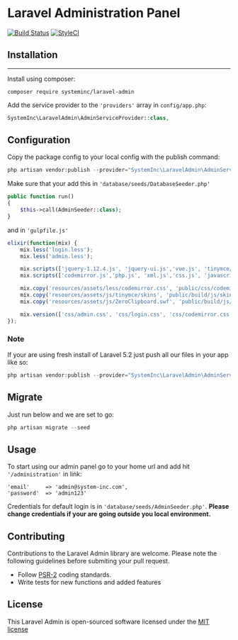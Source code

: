 # Laravel Administration Panel

[![Build Status](https://travis-ci.org/systeminc/laravel-admin.svg?branch=master)](https://travis-ci.org/systeminc/laravel-admin) [![StyleCI](https://styleci.io/repos/65193755/shield)](https://styleci.io/repos/65193755)

## Installation
------------

Install using composer:

```
composer require systeminc/laravel-admin
```

Add the service provider to the `'providers'` array in `config/app.php`:

```php
SystemInc\LaravelAdmin\AdminServiceProvider::class,
```

## Configuration

Copy the package config to your local config with the publish command:

```php
php artisan vendor:publish --provider="SystemInc\LaravelAdmin\AdminServiceProvider" --tag="laravel-admin"
```

Make sure that your add this in `'database/seeds/DatabaseSeeder.php'`

```php
public function run()
{
    $this->call(AdminSeeder::class);
}
```

and in `'gulpfile.js'`

```js
elixir(function(mix) {
    mix.less('login.less');
    mix.less('admin.less');

    mix.scripts(['jquery-1.12.4.js', 'jquery-ui.js','vue.js', 'tinymce/tinymce.min.js', 'tinymce-init.js', 'global.js','admin.js'], 'public/js/admin.js');    
	mix.scripts(['codemirror.js','php.js', 'xml.js','css.js', 'javascript.js', 'htmlmixed.js', 'clike.js', 'overlay.js'], 'public/js/editor.js');

    mix.copy('resources/assets/less/codemirror.css', 'public/css/codemirror.css');
    mix.copy('resources/assets/js/tinymce/skins', 'public/build/js/skins');
    mix.copy('resources/assets/js/ZeroClipboard.swf', 'public/build/js/ZeroClipboard.swf');

   	mix.version(['css/admin.css', 'css/login.css', 'css/codemirror.css', 'js/admin.js', 'js/editor.js']);
});
```

### Note

If your are using fresh install of Laravel 5.2 just push all our files in your app like so:

```php
php artisan vendor:publish --provider="SystemInc\LaravelAdmin\AdminServiceProvider" --tag="laravel-admin-force" --force
```

## Migrate

Just run below and we are set to go:

```php
php artisan migrate --seed
```

## Usage

To start using our admin panel go to your home url and add hit `'/administration'` in link:

```
'email' 	=> 'admin@system-inc.com',
'password'  => 'admin123'
```

Credentials for default login is in `'database/seeds/AdminSeeder.php'`. **Please change credentials if your are going outside you local environment.**

## Contributing

Contributions to the Laravel Admin library are welcome. Please note the following guidelines before submiting your pull request.

- Follow [PSR-2](http://www.php-fig.org/psr/psr-2/) coding standards.
- Write tests for new functions and added features

## License

This Laravel Admin is open-sourced software licensed under the [MIT license](http://opensource.org/licenses/MIT)